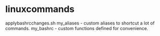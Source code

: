 # linuxcommands


applybashrcchanges.sh
my_aliases - custom aliases to shortcut a lot of commands.
my_bashrc -  custom functions defined for convenience.
